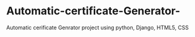 # Automatic-certificate-Generator-
Automatic cerificate Genrator project using python, Django, HTML5, CSS 
